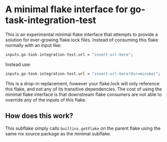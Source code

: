 # A minimal flake interface for go-task-integration-test

This is an experimental minimal flake interface that attempts to provide a solution for ever-growing flake.lock files. Instead of consuming this flake normally with an input like:

```nix
inputs.go-task-integration-test.url = "insert-url-here";
```

Instead use:

```nix
inputs.go-task-integration-test.url = "insert-url-here?dir=minimal";
```

This is a drop-in replacement, however your flake.lock will only reference this flake,
and not any of its transitive dependencies. The cost of using the minimal flake interface
is that downstream flake consumers are not able to override any of the inputs of this flake.

## How does this work?

This subflake simply calls `builtins.getFlake` on the parent flake using the same nix source package
as the minimal subflake.
